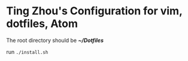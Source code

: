 # Ting Zhou's Configuration for vim, dotfiles, Atom

The root directory should be ***~/Dotfiles***

run `./install.sh`


